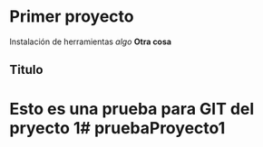 # Primer proyecto   
Instalación de herramientas
*algo*
**Otra cosa**
## Titulo

# Esto es una prueba para GIT del pryecto 1#   p r u e b a P r o y e c t o 1  
 